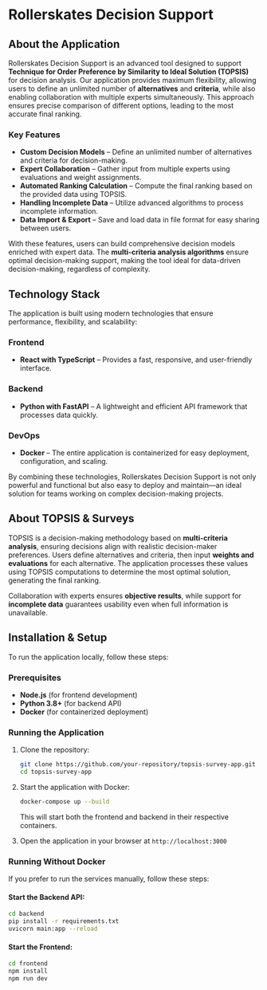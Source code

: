 # Rollerskates Decision Support

## About the Application
Rollerskates Decision Support is an advanced tool designed to support **Technique for Order Preference by Similarity to Ideal Solution (TOPSIS)** for decision analysis. Our application provides maximum flexibility, allowing users to define an unlimited number of **alternatives** and **criteria**, while also enabling collaboration with multiple experts simultaneously. This approach ensures precise comparison of different options, leading to the most accurate final ranking.

### Key Features
- **Custom Decision Models** – Define an unlimited number of alternatives and criteria for decision-making.
- **Expert Collaboration** – Gather input from multiple experts using evaluations and weight assignments.
- **Automated Ranking Calculation** – Compute the final ranking based on the provided data using TOPSIS.
- **Handling Incomplete Data** – Utilize advanced algorithms to process incomplete information.
- **Data Import & Export** – Save and load data in file format for easy sharing between users.

With these features, users can build comprehensive decision models enriched with expert data. The **multi-criteria analysis algorithms** ensure optimal decision-making support, making the tool ideal for data-driven decision-making, regardless of complexity.

## Technology Stack
The application is built using modern technologies that ensure performance, flexibility, and scalability:

### **Frontend**
- **React with TypeScript** – Provides a fast, responsive, and user-friendly interface.

### **Backend**
- **Python with FastAPI** – A lightweight and efficient API framework that processes data quickly.

### **DevOps**
- **Docker** – The entire application is containerized for easy deployment, configuration, and scaling.

By combining these technologies, Rollerskates Decision Support is not only powerful and functional but also easy to deploy and maintain—an ideal solution for teams working on complex decision-making projects.

## About TOPSIS & Surveys
TOPSIS is a decision-making methodology based on **multi-criteria analysis**, ensuring decisions align with realistic decision-maker preferences. Users define alternatives and criteria, then input **weights and evaluations** for each alternative. The application processes these values using TOPSIS computations to determine the most optimal solution, generating the final ranking.

Collaboration with experts ensures **objective results**, while support for **incomplete data** guarantees usability even when full information is unavailable.

## Installation & Setup
To run the application locally, follow these steps:

### Prerequisites
- **Node.js** (for frontend development)
- **Python 3.8+** (for backend API)
- **Docker** (for containerized deployment)

### Running the Application
1. Clone the repository:
   ```sh
   git clone https://github.com/your-repository/topsis-survey-app.git
   cd topsis-survey-app
   ```
2. Start the application with Docker:
   ```sh
   docker-compose up --build
   ```
   This will start both the frontend and backend in their respective containers.

3. Open the application in your browser at `http://localhost:3000`

### Running Without Docker
If you prefer to run the services manually, follow these steps:

#### Start the Backend API:
   ```sh
   cd backend
   pip install -r requirements.txt
   uvicorn main:app --reload
   ```
#### Start the Frontend:
   ```sh
   cd frontend
   npm install
   npm run dev
   ```

